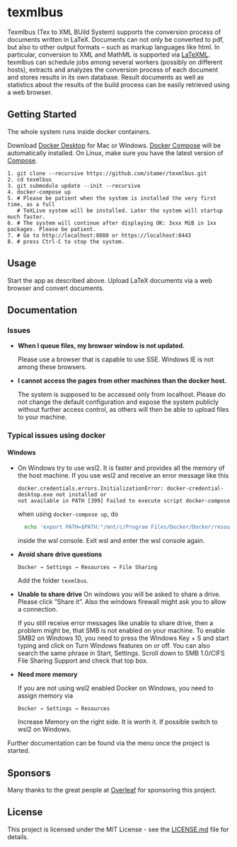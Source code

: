 # texmlbus

Texmlbus (Tex to XML BUild System) supports the conversion process of documents written in LaTeX. Documents can not only be converted to pdf, but also to other output formats – such as markup languages like html. In particular, conversion to XML and MathML is supported via [LaTeXML](https://dlmf.nist.gov/LaTeXML/). texmlbus can schedule jobs among several workers (possibly on different hosts), extracts and analyzes the conversion process of each document and stores results in its own database. Result documents as well as statistics about the results of the build process can be easily retrieved using a web browser.

## Getting Started

The whole system runs inside docker containers.

Download [Docker Desktop](https://www.docker.com/products/docker-desktop) for Mac or Windows. [Docker Compose](https://docs.docker.com/compose) will be automatically installed. On Linux, make sure you have the latest version of [Compose](https://docs.docker.com/compose/install/).

```
1. git clone --recursive https://github.com/stamer/texmlbus.git
2. cd texmlbus
3. git submodule update --init --recursive
4. docker-compose up
5. # Please be patient when the system is installed the very first time, as a full 
   # TeXLive system will be installed. Later the system will startup much faster.
6. # The system will continue after displaying OK: 3xxx MiB in 1xx packages. Please be patient.
7. # Go to http://localhost:8080 or https://localhost:8443
8. # press Ctrl-C to stop the system.
```

## Usage

Start the app as described above. Upload LaTeX documents via a web browser and convert documents.

## Documentation

### Issues

- __When I queue files, my browser window is not updated.__
  
  Please use a browser that is capable to use SSE. Windows IE is not among these browsers.

- __I cannot access the pages from other machines than the docker host.__

  The system is supposed to be accessed only from localhost. Please do not change the default configuration and expose the system publicly without further access control, as others will then be able to upload files to your machine.

### Typical issues using docker ### 

#### Windows
- On Windows try to use wsl2. It is faster and provides all the memory of the host machine. 
  If you use wsl2 and receive an error message like this 
  ```
  docker.credentials.errors.InitializationError: docker-credential-desktop.exe not installed or 
  not available in PATH [399] Failed to execute script docker-compose
  ```
  when using `docker-compose up`, do
  ```bash
    echo 'export PATH=$PATH:"/mnt/c/Program Files/Docker/Docker/resources/bin"' >> $HOME/.bashrc 
  ```
  inside the wsl console. Exit wsl and enter the wsl console again.

- __Avoid share drive questions__
  
  `Docker → Settings → Resources → File Sharing`
  
  Add the folder `texmlbus`.
  
- __Unable to share drive__
  On windows you will be asked to share a drive. Please click ”Share it”. Also the windows firewall might ask you to allow a     connection.

  If you still receive error messages like unable to share drive, then a problem might be, that SMB is not enabled on your  machine.
  To enable SMB2 on Windows 10, you need to press the Windows Key + S and start typing and click on Turn Windows features on or off. You can also search the same phrase in Start, Settings. Scroll down to SMB 1.0/CIFS File Sharing Support and check that top box.
- __Need more memory__
  
  If you are not using wsl2 enabled Docker on Windows, you need to assign memory via 

  `Docker → Settings → Resources` 

  Increase Memory on the right side. It is worth it. If possible switch to wsl2 on Windows.

  

Further documentation can be found via the menu once the project is started. 

## Sponsors

Many thanks to the great people at [Overleaf](https://www.overleaf.com) for sponsoring this project.

## License

This project is licensed under the MIT License - see the [LICENSE.md](LICENSE.md) file for details.




